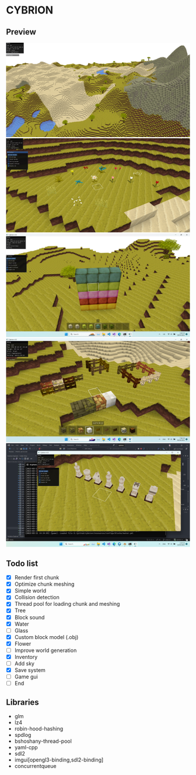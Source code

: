 # CYBRION

## Preview

![Screenshot](./docs/screenshots/large_view.png)
![Screenshot](./docs/screenshots/flowers.png)
![Screenshot](./docs/screenshots/wools.png)
![Screenshot](./docs/screenshots/fences.png)
![Screenshot](./docs/screenshots/chess.png)

## Todo list
- [x] Render first chunk
- [x] Optimize chunk meshing
- [x] Simple world
- [x] Collision detection
- [x] Thread pool for loading chunk and meshing
- [x] Tree
- [x] Block sound
- [x] Water
- [ ] Glass
- [x] Custom block model (.obj)
- [x] Flower
- [ ] Improve world generation
- [x] Inventory
- [ ] Add sky
- [x] Save system
- [ ] Game gui
- [ ] End

## Libraries
- glm
- lz4
- robin-hood-hashing
- spdlog
- bshoshany-thread-pool
- yaml-cpp
- sdl2
- imgui[opengl3-binding,sdl2-binding]
- concurrentqueue